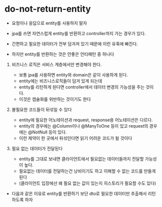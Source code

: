 # do-not-return-entity

* 요청이나 응답으로 entity를 사용하지 말자

* jpa를 쓰면 자연스럽게 entity를 반환하고 controller까지 가는 경우가 있다.

* 간편하고 필요한 데이터가 전부 담겨져 있기 때문에 이런 유혹에 빠진다.

* 하지만 entity를 반환하는 것은 안좋은 안티패턴 중 하나다

1. 비즈니스 로직은 서비스 계층에서만 변경해야 한다.
    * 보통 jpa를 사용하면 entity와 domain은 같이 사용하게 된다.
    * entity에는 비즈니스로직들이 담겨 있게 되는데
    * entity를 리턴하게 된다면 controller에서 데이터 변경의 가능성을 주는 것이다.
    * 이것은 캡슐화를 위반하는 것이기도 한다

2. 불필요한 코드들이 뒤섞일 수 있다
    * entity에 필요한 어노테이션과 request, response용 어노테이션은 다르다.
    * entity의 경우에는 @Column이나 @ManyToOne 등이 있고 request의 경우에는 @NotNull 등이 있다.
    * 이런 제약이 한 곳에서 뒤섞인다면 읽기 어려운 코드가 될 것이다

3. 필요 없는 데이터가 전달된다
    * entity를 그대로 보내면 클라이언트에서 필요없는 데이터들까지 전달할 가능성이 높다.
    * 필요없는 데이터를 전달하는건 낭비이기도 하고 이해할 수 없는 코드를 만들게 된다
    * (클라이언트 입장에선 왜 필요 없는 값이 있는지 히스토리가 필요할 수도 있다)

* 다음과 같은 이유로 entity를 반환하기 보단 dto로 필요한 데이터만 추출해서 리턴하도록 하자